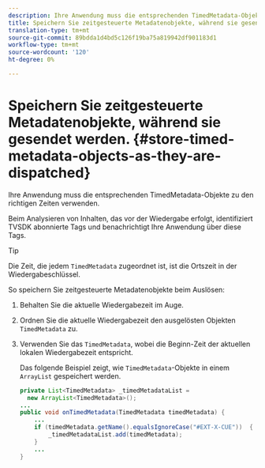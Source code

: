 ```yaml
---
description: Ihre Anwendung muss die entsprechenden TimedMetadata-Objekte zu den richtigen Zeiten verwenden.
title: Speichern Sie zeitgesteuerte Metadatenobjekte, während sie gesendet werden
translation-type: tm+mt
source-git-commit: 89bdda1d4bd5c126f19ba75a819942df901183d1
workflow-type: tm+mt
source-wordcount: '120'
ht-degree: 0%

---
```



# Speichern Sie zeitgesteuerte Metadatenobjekte, während sie gesendet werden. {#store-timed-metadata-objects-as-they-are-dispatched}

Ihre Anwendung muss die entsprechenden TimedMetadata-Objekte zu den richtigen Zeiten verwenden.

Beim Analysieren von Inhalten, das vor der Wiedergabe erfolgt, identifiziert TVSDK abonnierte Tags und benachrichtigt Ihre Anwendung über diese Tags.

>[!TIP]
>
>Die Zeit, die jedem `TimedMetadata` zugeordnet ist, ist die Ortszeit in der Wiedergabeschlüssel.

So speichern Sie zeitgesteuerte Metadatenobjekte beim Auslösen:

1. Behalten Sie die aktuelle Wiedergabezeit im Auge.
1. Ordnen Sie die aktuelle Wiedergabezeit den ausgelösten Objekten `TimedMetadata` zu.

1. Verwenden Sie das `TimedMetadata`, wobei die Beginn-Zeit der aktuellen lokalen Wiedergabezeit entspricht.

   Das folgende Beispiel zeigt, wie `TimedMetadata`-Objekte in einem `ArrayList` gespeichert werden.

   ```java
   private List<TimedMetadata> _timedMetadataList =  
     new ArrayList<TimedMetadata>(); 
   ... 
   public void onTimedMetadata(TimedMetadata timedMetadata) { 
       ... 
       if (timedMetadata.getName().equalsIgnoreCase("#EXT-X-CUE"))  { 
           _timedMetadataList.add(timedMetadata); 
       } 
       ... 
   }
   ```

